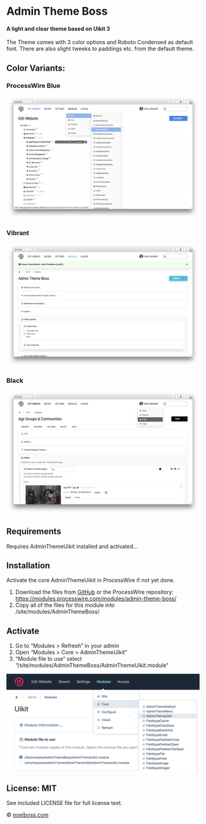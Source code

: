 # Admin Theme Boss
#### A light and clear theme based on Uikit 3

The Theme comes with 3 color options and Roboto Condensed as default font.
There are also slight tweeks to paddings etc. from the default theme.

## Color Variants:

### ProcessWire Blue
![alt text](https://raw.githubusercontent.com/noelboss/AdminThemeBoss/master/docs/images/pw.png "Default ProcessWire Blue")

### Vibrant
![alt text](https://raw.githubusercontent.com/noelboss/AdminThemeBoss/master/docs/images/vibrant.png "Vibrant Color")

### Black
![alt text](https://raw.githubusercontent.com/noelboss/AdminThemeBoss/master/docs/images/black.png "Black Color")


## Requirements

Requires AdminThemeUikit installed and activated…

## Installation


Activate the core AdminThemeUikit in ProcessWire if not yet done.

1. Download the files from [GitHub](https://github.com/noelboss/AdminThemeBoss) or the ProcessWire repository: https://modules.processwire.com/modules/admin-theme-boss/
2. Copy all of the files for this module into /site/modules/AdminThemeBoss/

## Activate

1. Go to “Modules > Refresh” in your admin
2. Open “Modules > Core > AdminThemeUikit”
3. “Module file to use“ select  “/site/modules/AdminThemeBoss/AdminThemeUikit.module“

![alt text](https://raw.githubusercontent.com/noelboss/AdminThemeBoss/master/docs/images/acitvate.png "select  “/site/modules/AdminThemeBoss/AdminThemeUikit.module“")


## License: MIT

See included LICENSE file for full license text.

© [noelboss.com](https://www.noelboss.com)